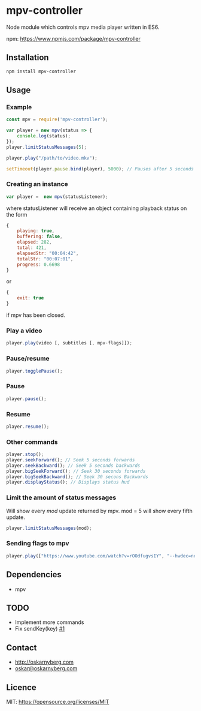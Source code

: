 # mpv-controller
Node module which controls mpv media player written in ES6.

npm: https://www.npmjs.com/package/mpv-controller

## Installation
```sh
npm install mpv-controller
```

## Usage
### Example
```Javascript
const mpv = require('mpv-controller');

var player = new mpv(status => {
    console.log(status);
});
player.limitStatusMessages(5);

player.play("/path/to/video.mkv");

setTimeout(player.pause.bind(player), 5000); // Pauses after 5 seconds
```

### Creating an instance
```Javascript
var player =  new mpv(statusListener);
```
where statusListener will receive an object containing playback status on the
form
```Javascript
{
    playing: true,
    buffering: false,
    elapsed: 282,
    total: 421,
    elapsedStr: "00:04:42",
    totalStr: "00:07:01",
    progress: 0.6698
}
```
or
```Javascript
{
    exit: true
}
```
if mpv has been closed.

### Play a video
```Javascript
player.play(video [, subtitles [, mpv-flags]]);
```

### Pause/resume
```Javascript
player.togglePause();
```

### Pause
```Javascript
player.pause();
```

### Resume
```Javascript
player.resume();
```

### Other commands
```Javascript
player.stop();
player.seekForward(); // Seek 5 seconds forwards
player.seekBackward(); // Seek 5 seconds backwards
player.bigSeekForward(); // Seek 30 seconds forwards
player.bigSeekBackward(); // Seek 30 secons Backwards
player.displayStatus(); // Displays status hud
```

### Limit the amount of status messages
Will show every *mod* update returned by mpv. mod = 5 will show every fifth
update.
```Javascript
player.limitStatusMessages(mod);
```

### Sending flags to mpv
```Javascript
player.play(["https://www.youtube.com/watch?v=rOOdfugvsIY", "--hwdec=no", "--ytdl-format=best"]);
```

## Dependencies
* mpv

## TODO
* Implement more commands
* Fix sendKey(key) [#1](/../../issues/1)

## Contact
* http://oskarnyberg.com
* oskar@oskarnyberg.com

## Licence
MIT: https://opensource.org/licenses/MIT

